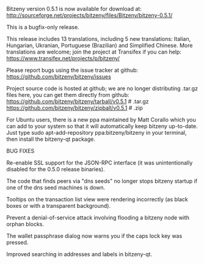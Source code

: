 Bitzeny version 0.5.1 is now available for download at:
http://sourceforge.net/projects/bitzeny/files/Bitzeny/bitzeny-0.5.1/

This is a bugfix-only release.

This release includes 13 translations, including 5 new translations:
Italian, Hungarian, Ukranian, Portuguese (Brazilian) and Simplified Chinese.
More translations are welcome; join the project at Transifex if you can help:
https://www.transifex.net/projects/p/bitzeny/

Please report bugs using the issue tracker at github:
https://github.com/bitzeny/bitzeny/issues

Project source code is hosted at github; we are no longer
distributing .tar.gz files here, you can get them
directly from github:
https://github.com/bitzeny/bitzeny/tarball/v0.5.1  # .tar.gz
https://github.com/bitzeny/bitzeny/zipball/v0.5.1  # .zip

For Ubuntu users, there is a new ppa maintained by Matt Corallo which
you can add to your system so that it will automatically keep
bitzeny up-to-date.  Just type
sudo apt-add-repository ppa:bitzeny/bitzeny
in your terminal, then install the bitzeny-qt package.


BUG FIXES

Re-enable SSL support for the JSON-RPC interface (it was unintentionally
disabled for the 0.5.0 release binaries).

The code that finds peers via "dns seeds" no longer stops bitzeny startup
if one of the dns seed machines is down.

Tooltips on the transaction list view were rendering incorrectly (as black boxes
or with a transparent background).

Prevent a denial-of-service attack involving flooding a bitzeny node with
orphan blocks.

The wallet passphrase dialog now warns you if the caps lock key was pressed.

Improved searching in addresses and labels in bitzeny-qt.
